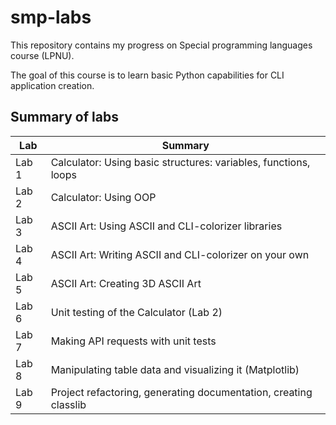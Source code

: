# smp-labs

This repository contains my progress on
Special programming languages course (LPNU).

The goal of this course is to learn basic Python
capabilities for CLI application creation.

## Summary of labs

| Lab   | Summary                                                          |
| ----- | ---------------------------------------------------------------- |
| Lab 1 | Calculator: Using basic structures: variables, functions, loops  |
| Lab 2 | Calculator: Using OOP                                            |
| Lab 3 | ASCII Art: Using ASCII and CLI-colorizer libraries               |
| Lab 4 | ASCII Art: Writing ASCII and CLI-colorizer on your own           |
| Lab 5 | ASCII Art: Creating 3D ASCII Art                                 |
| Lab 6 | Unit testing of the Calculator (Lab 2)                           |
| Lab 7 | Making API requests with unit tests                              |
| Lab 8 | Manipulating table data and visualizing it (Matplotlib)          |
| Lab 9 | Project refactoring, generating documentation, creating classlib |
